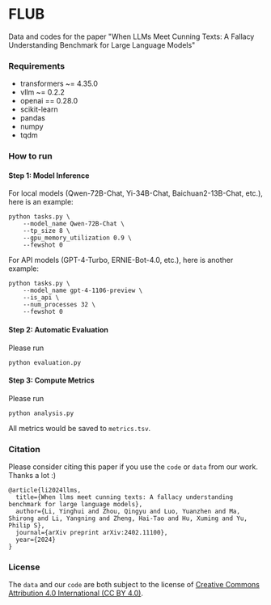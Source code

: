 # FLUB

Data and codes for the paper "When LLMs Meet Cunning Texts: A Fallacy Understanding Benchmark for Large Language Models"

### Requirements

- transformers ~= 4.35.0
- vllm ~= 0.2.2
- openai == 0.28.0
- scikit-learn
- pandas
- numpy
- tqdm

### How to run

#### Step 1: Model Inference

For local models (Qwen-72B-Chat, Yi-34B-Chat, Baichuan2-13B-Chat, etc.), here is an example:

```shell
python tasks.py \
    --model_name Qwen-72B-Chat \
    --tp_size 8 \
    --gpu_memory_utilization 0.9 \
    --fewshot 0
```

For API models (GPT-4-Turbo, ERNIE-Bot-4.0, etc.), here is another example:

```shell
python tasks.py \
    --model_name gpt-4-1106-preview \
    --is_api \
    --num_processes 32 \
    --fewshot 0
```

#### Step 2: Automatic Evaluation

Please run

```shell
python evaluation.py
```

#### Step 3: Compute Metrics

Please run

```shell
python analysis.py
```

All metrics would be saved to `metrics.tsv`.



### Citation

Please consider citing this paper if you use the `code` or `data` from our work. Thanks a lot :)

```
@article{li2024llms,
  title={When llms meet cunning texts: A fallacy understanding benchmark for large language models},
  author={Li, Yinghui and Zhou, Qingyu and Luo, Yuanzhen and Ma, Shirong and Li, Yangning and Zheng, Hai-Tao and Hu, Xuming and Yu, Philip S},
  journal={arXiv preprint arXiv:2402.11100},
  year={2024}
}
```

### License
The  `data` and our `code` are both subject to the license of [Creative Commons Attribution 4.0 International (CC BY 4.0)](./LICENSE).
